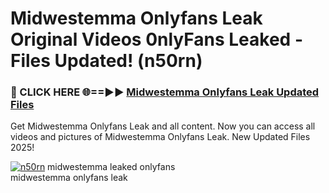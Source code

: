 # Midwestemma Onlyfans Leak Original Videos 0nlyFans Leaked - Files Updated! (n50rn)

<h3>🔴 CLICK HERE 🌐==►► <a href="https://tinyurl.com/2jnfzry5" rel="nofollow">Midwestemma Onlyfans Leak Updated Files</a></h3>

Get Midwestemma Onlyfans Leak and all content. Now you can access all videos and pictures of Midwestemma Onlyfans Leak. New Updated Files 2025!

[![n50rn](https://i.imgur.com/GyGTBgg.gif)](https://tinyurl.com/2jnfzry5)
midwestemma leaked onlyfans<br>
midwestemma onlyfans leak
